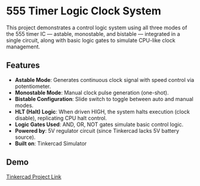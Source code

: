 # 555 Timer Logic Clock System

This project demonstrates a control logic system using all three modes of the 555 timer IC — astable, monostable, and bistable — integrated in a single circuit, along with basic logic gates to simulate CPU-like clock management.

## Features
- **Astable Mode**: Generates continuous clock signal with speed control via potentiometer.
- **Monostable Mode**: Manual clock pulse generation (one-shot).
- **Bistable Configuration**: Slide switch to toggle between auto and manual modes.
- **HLT (Halt) Logic**: When driven HIGH, the system halts execution (clock disable), replicating CPU halt control.
- **Logic Gates Used**: AND, OR, NOT gates simulate basic control logic.
- **Powered by**: 5V regulator circuit (since Tinkercad lacks 5V battery source).
- **Built on**: Tinkercad Simulator


## Demo

[Tinkercad Project Link](https://www.tinkercad.com/things/9OakVXg96fR-clock-circuit)





